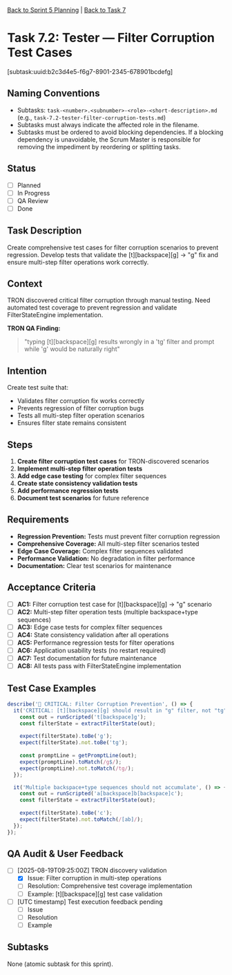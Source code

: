 [Back to Sprint 5 Planning](./planning.md) | [Back to Task 7](./task-7-emergency-filter-bug-fix.md)

# Task 7.2: Tester — Filter Corruption Test Cases
[subtask:uuid:b2c3d4e5-f6g7-8901-2345-678901bcdefg]

## Naming Conventions
- Subtasks: `task-<number>.<subnumber>-<role>-<short-description>.md` (e.g., `task-7.2-tester-filter-corruption-tests.md`)
- Subtasks must always indicate the affected role in the filename.
- Subtasks must be ordered to avoid blocking dependencies. If a blocking dependency is unavoidable, the Scrum Master is responsible for removing the impediment by reordering or splitting tasks.

## Status
- [ ] Planned
- [ ] In Progress
- [ ] QA Review
- [ ] Done

## Task Description
Create comprehensive test cases for filter corruption scenarios to prevent regression. Develop tests that validate the [t][backspace][g] → "g" fix and ensure multi-step filter operations work correctly.

## Context
TRON discovered critical filter corruption through manual testing. Need automated test coverage to prevent regression and validate FilterStateEngine implementation.

**TRON QA Finding:** 
> "typing [t][backspace][g] results wrongly in a 'tg' filter and prompt while 'g' would be naturally right"

## Intention
Create test suite that:
- Validates filter corruption fix works correctly
- Prevents regression of filter corruption bugs
- Tests all multi-step filter operation scenarios
- Ensures filter state remains consistent

## Steps
1. **Create filter corruption test cases** for TRON-discovered scenarios
2. **Implement multi-step filter operation tests**
3. **Add edge case testing** for complex filter sequences
4. **Create state consistency validation tests**
5. **Add performance regression tests**
6. **Document test scenarios** for future reference

## Requirements
- **Regression Prevention:** Tests must prevent filter corruption regression
- **Comprehensive Coverage:** All multi-step filter scenarios tested
- **Edge Case Coverage:** Complex filter sequences validated
- **Performance Validation:** No degradation in filter performance
- **Documentation:** Clear test scenarios for maintenance

## Acceptance Criteria
- [ ] **AC1:** Filter corruption test case for [t][backspace][g] → "g" scenario
- [ ] **AC2:** Multi-step filter operation tests (multiple backspace+type sequences)
- [ ] **AC3:** Edge case tests for complex filter sequences
- [ ] **AC4:** State consistency validation after all operations
- [ ] **AC5:** Performance regression tests for filter operations
- [ ] **AC6:** Application usability tests (no restart required)
- [ ] **AC7:** Test documentation for future maintenance
- [ ] **AC8:** All tests pass with FilterStateEngine implementation

## Test Case Examples
```typescript
describe('🚨 CRITICAL: Filter Corruption Prevention', () => {
  it('CRITICAL: [t][backspace][g] should result in "g" filter, not "tg"', () => {
    const out = runScripted('t[backspace]g');
    const filterState = extractFilterState(out);
    
    expect(filterState).toBe('g');
    expect(filterState).not.toBe('tg');
    
    const promptLine = getPromptLine(out);
    expect(promptLine).toMatch(/g$/);
    expect(promptLine).not.toMatch(/tg/);
  });

  it('Multiple backspace+type sequences should not accumulate', () => {
    const out = runScripted('a[backspace]b[backspace]c');
    const filterState = extractFilterState(out);
    
    expect(filterState).toBe('c');
    expect(filterState).not.toMatch(/[ab]/);
  });
});
```

## QA Audit & User Feedback
- [ ] [2025-08-19T09:25:00Z] TRON discovery validation
  - [x] Issue: Filter corruption in multi-step operations
  - [ ] Resolution: Comprehensive test coverage implementation
  - [ ] Example: [t][backspace][g] test case validation
- [ ] [UTC timestamp] Test execution feedback pending
  - [ ] Issue
  - [ ] Resolution
  - [ ] Example

## Subtasks
None (atomic subtask for this sprint).
